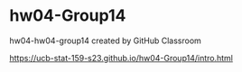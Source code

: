 # hw04-Group14
hw04-hw04-group14 created by GitHub Classroom


https://ucb-stat-159-s23.github.io/hw04-Group14/intro.html
